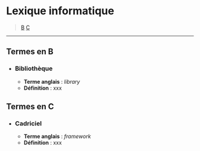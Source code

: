 # Lexique informatique

> [B](#termes-en-b) [C](#termes-en-c)

---

## Termes en B

+ ### Bibliothèque
  + **Terme anglais** : _library_
  + **Définition** : xxx

## Termes en C

+ ### Cadriciel
  + **Terme anglais** : _framework_
  + **Définition** : xxx
